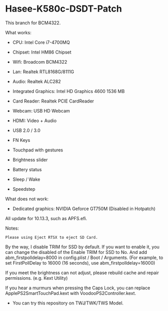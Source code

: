 # Hasee-K580c-DSDT-Patch

This branch for BCM4322.

What works: 

+ CPU: Intel Core i7-4700MQ

+ Chipset: Intel HM86 Chipset

+ Wifi: Broadcom BCM4322

+ Lan: Realtek RTL8168G/8111G

+ Audio: Realtek ALC282

+ Integrated Graphics: Intel HD Graphics 4600 1536 MB

+ Card Reader: Realtek PCIE CardReader

+ Webcam: USB HD Webcam

+ HDMI: Video + Audio

+ USB 2.0 / 3.0

+ FN Keys 

+ Touchpad with gestures

+ Brightness slider

+ Battery status

+ Sleep / Wake

+ Speedstep

What does not work:

- Dedicated graphics: NVIDIA Geforce GT750M (Disabled in Hotpatch)


All update for 10.13.3, such as APFS.efi.

Notes: 
	
	Please using Eject RTSX to eject SD Card.

By the way, I disable TRIM for SSD by default. If you want to enable it, you can change the disabled of the Enable TRIM for SSD to No. And add abm\_firstpolldelay=8000 in config.plist / Boot / Arguments. (For example, to set FirstPollDelay to 16000 (16 seconds), use abm_firstpolldelay=16000)

If you meet the brightness can not adjust, please rebuild cache and repair permissions. (e.g. Kext Utility)

If you hear a murmurs when pressing the Caps Lock, you can replace ApplePS2SmartTouchPad.kext with VoodooPS2Controller.kext.


+ You can try this repository on TWJ/TWK/TWS Model.
